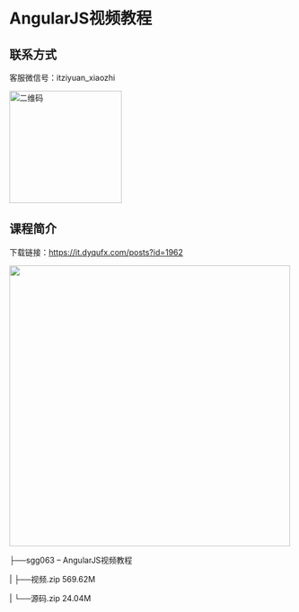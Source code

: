 # AngularJS视频教程

## 联系方式

客服微信号：itziyuan_xiaozhi

<img src="https://ziyuanyun.oss-cn-guangzhou.aliyuncs.com/common/20240614073449/666b82192834a.jpg" width="200" height="200" alt="二维码">

## 课程简介

下载链接：https://it.dyqufx.com/posts?id=1962

<img src="https://ziyuanyun.oss-cn-guangzhou.aliyuncs.com/yun/20240515183615/6644901f338e2.jpg" width="500" alt="">

  ├──sgg063 &#8211; AngularJS视频教程

 | ├──视频.zip 569.62M

 | └──源码.zip 24.04M

  
